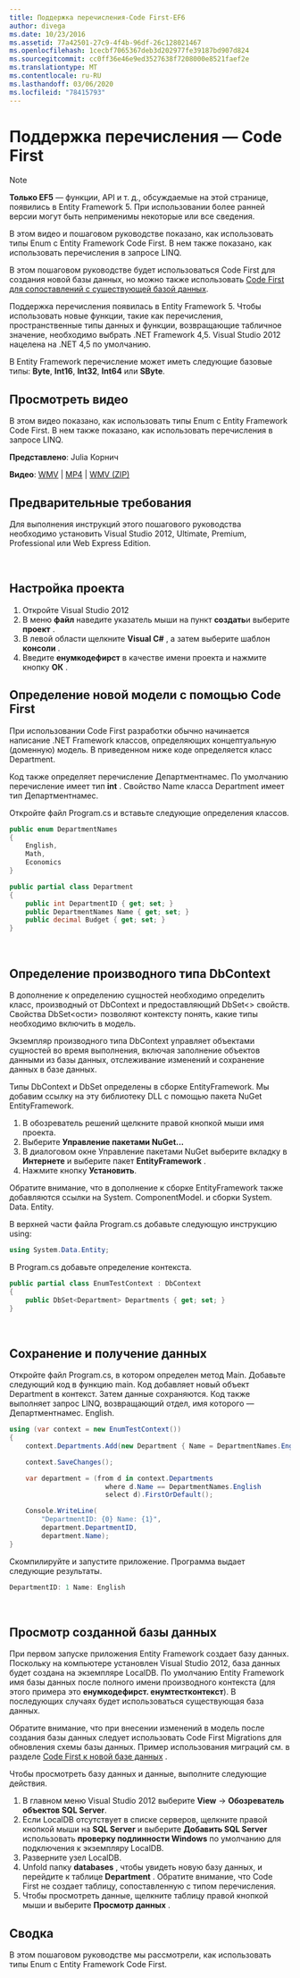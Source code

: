 ```yaml
---
title: Поддержка перечисления-Code First-EF6
author: divega
ms.date: 10/23/2016
ms.assetid: 77a42501-27c9-4f4b-96df-26c128021467
ms.openlocfilehash: 1cecbf7065367deb3d202977fe39187bd907d824
ms.sourcegitcommit: cc0ff36e46e9ed3527638f7208000e8521faef2e
ms.translationtype: MT
ms.contentlocale: ru-RU
ms.lasthandoff: 03/06/2020
ms.locfileid: "78415793"
---
```

# <a name="enum-support---code-first"></a>Поддержка перечисления — Code First
> [!NOTE]
> **Только EF5** — функции, API и т. д., обсуждаемые на этой странице, появились в Entity Framework 5. При использовании более ранней версии могут быть неприменимы некоторые или все сведения.

В этом видео и пошаговом руководстве показано, как использовать типы Enum с Entity Framework Code First. В нем также показано, как использовать перечисления в запросе LINQ.

В этом пошаговом руководстве будет использоваться Code First для создания новой базы данных, но можно также использовать [Code First для сопоставлений с существующей базой данных](~/ef6/modeling/code-first/workflows/existing-database.md).

Поддержка перечисления появилась в Entity Framework 5. Чтобы использовать новые функции, такие как перечисления, пространственные типы данных и функции, возвращающие табличное значение, необходимо выбрать .NET Framework 4,5. Visual Studio 2012 нацелена на .NET 4,5 по умолчанию.

В Entity Framework перечисление может иметь следующие базовые типы: **Byte**, **Int16**, **Int32**, **Int64** или **SByte**.

## <a name="watch-the-video"></a>Просмотреть видео
В этом видео показано, как использовать типы Enum с Entity Framework Code First. В нем также показано, как использовать перечисления в запросе LINQ.

**Представлено**: Julia Корнич

**Видео**: [WMV](https://download.microsoft.com/download/A/5/8/A583DEE8-FD5C-47EE-A4E1-966DDF39D1DA/HDI-ITPro-MSDN-winvideo-enumwithcodefirst.wmv) | [MP4](https://download.microsoft.com/download/A/5/8/A583DEE8-FD5C-47EE-A4E1-966DDF39D1DA/HDI-ITPro-MSDN-mp4video-enumwithcodefirst.m4v) | [WMV (ZIP)](https://download.microsoft.com/download/A/5/8/A583DEE8-FD5C-47EE-A4E1-966DDF39D1DA/HDI-ITPro-MSDN-winvideo-enumwithcodefirst.zip)

## <a name="pre-requisites"></a>Предварительные требования

Для выполнения инструкций этого пошагового руководства необходимо установить Visual Studio 2012, Ultimate, Premium, Professional или Web Express Edition.

 

## <a name="set-up-the-project"></a>Настройка проекта

1.  Откройте Visual Studio 2012
2.  В меню **файл** наведите указатель мыши на пункт **создать**и выберите **проект** .
3.  В левой области щелкните **Visual C\#** , а затем выберите шаблон **консоли** .
4.  Введите **енумкодефирст** в качестве имени проекта и нажмите кнопку **ОК** .

## <a name="define-a-new-model-using-code-first"></a>Определение новой модели с помощью Code First

При использовании Code First разработки обычно начинается написание .NET Framework классов, определяющих концептуальную (доменную) модель. В приведенном ниже коде определяется класс Department.

Код также определяет перечисление Департментнамес. По умолчанию перечисление имеет тип **int** . Свойство Name класса Department имеет тип Департментнамес.

Откройте файл Program.cs и вставьте следующие определения классов.

``` csharp
public enum DepartmentNames
{
    English,
    Math,
    Economics
}     

public partial class Department
{
    public int DepartmentID { get; set; }
    public DepartmentNames Name { get; set; }
    public decimal Budget { get; set; }
}
```
 

## <a name="define-the-dbcontext-derived-type"></a>Определение производного типа DbContext

В дополнение к определению сущностей необходимо определить класс, производный от DbContext и предоставляющий DbSet&lt;&gt; свойств. Свойства DbSet&lt;ости&gt; позволяют контексту понять, какие типы необходимо включить в модель.

Экземпляр производного типа DbContext управляет объектами сущностей во время выполнения, включая заполнение объектов данными из базы данных, отслеживание изменений и сохранение данных в базе данных.

Типы DbContext и DbSet определены в сборке EntityFramework. Мы добавим ссылку на эту библиотеку DLL с помощью пакета NuGet EntityFramework.

1.  В обозреватель решений щелкните правой кнопкой мыши имя проекта.
2.  Выберите **Управление пакетами NuGet...**
3.  В диалоговом окне Управление пакетами NuGet выберите вкладку в **Интернете** и выберите пакет **EntityFramework** .
4.  Нажмите кнопку **Установить**.

Обратите внимание, что в дополнение к сборке EntityFramework также добавляются ссылки на System. ComponentModel. и сборки System. Data. Entity.

В верхней части файла Program.cs добавьте следующую инструкцию using:

``` csharp
using System.Data.Entity;
```

В Program.cs добавьте определение контекста. 

``` csharp
public partial class EnumTestContext : DbContext
{
    public DbSet<Department> Departments { get; set; }
}
```
 

## <a name="persist-and-retrieve-data"></a>Сохранение и получение данных

Откройте файл Program.cs, в котором определен метод Main. Добавьте следующий код в функцию main. Код добавляет новый объект Department в контекст. Затем данные сохраняются. Код также выполняет запрос LINQ, возвращающий отдел, имя которого — Департментнамес. English.

``` csharp
using (var context = new EnumTestContext())
{
    context.Departments.Add(new Department { Name = DepartmentNames.English });

    context.SaveChanges();

    var department = (from d in context.Departments
                        where d.Name == DepartmentNames.English
                        select d).FirstOrDefault();

    Console.WriteLine(
        "DepartmentID: {0} Name: {1}",
        department.DepartmentID,  
        department.Name);
}
```

Скомпилируйте и запустите приложение. Программа выдает следующие результаты.

``` csharp
DepartmentID: 1 Name: English
```
 

## <a name="view-the-generated-database"></a>Просмотр созданной базы данных

При первом запуске приложения Entity Framework создает базу данных. Поскольку на компьютере установлен Visual Studio 2012, база данных будет создана на экземпляре LocalDB. По умолчанию Entity Framework имя базы данных после полного имени производного контекста (для этого примера это **енумкодефирст. енумтестконтекст**). В последующих случаях будет использоваться существующая база данных.  

Обратите внимание, что при внесении изменений в модель после создания базы данных следует использовать Code First Migrations для обновления схемы базы данных. Пример использования миграций см. в разделе [Code First к новой базе данных](~/ef6/modeling/code-first/workflows/new-database.md) .

Чтобы просмотреть базу данных и данные, выполните следующие действия.

1.  В главном меню Visual Studio 2012 выберите **View** -&gt; **Обозреватель объектов SQL Server**.
2.  Если LocalDB отсутствует в списке серверов, щелкните правой кнопкой мыши на **SQL Server** и выберите **Добавить SQL Server** использовать **проверку подлинности Windows** по умолчанию для подключения к экземпляру LocalDB.
3.  Разверните узел LocalDB.
4.  Unfold папку **databases** , чтобы увидеть новую базу данных, и перейдите к таблице **Department** . Обратите внимание, что Code First не создает таблицу, сопоставленную с типом перечисления.
5.  Чтобы просмотреть данные, щелкните таблицу правой кнопкой мыши и выберите **Просмотр данных** .

## <a name="summary"></a>Сводка

В этом пошаговом руководстве мы рассмотрели, как использовать типы Enum с Entity Framework Code First. 
